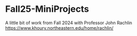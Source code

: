 # Fall25-MiniProjects
A little bit of work from Fall 2024 with Professor John Rachlin https://www.khoury.northeastern.edu/home/rachlin/ 
